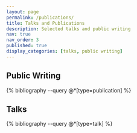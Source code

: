 ```yaml
---
layout: page
permalink: /publications/
title: Talks and Publications
description: Selected talks and public writing
nav: true
nav_order: 3
published: true
display_categories: [talks, public writing]
---
```


<!-- _pages/publications.md -->

## Public Writing

{% bibliography --query @*[type=publication] %}

## Talks

{% bibliography --query @*[type=talk] %}

